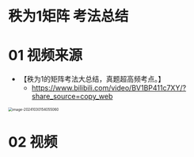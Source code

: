 # 秩为1矩阵 考法总结



# 01 视频来源

* 【秩为1的矩阵考法大总结，真题超高频考点。】
  *  https://www.bilibili.com/video/BV1BP411c7XY/?share_source=copy_web

<img src="https://cvp.oss-cn-shanghai.aliyuncs.com/202410301540107.png" alt="image-20241030154055060" style="zoom:50%;" />

# 02 视频

